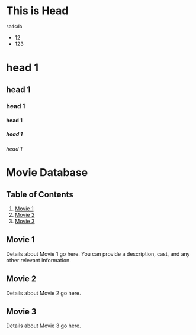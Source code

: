 # This is Head



    sadsda


- 12
- 123


# head 1
## head 1
### head 1
#### head 1
##### head 1
###### head 1



# Movie Database

## Table of Contents

1. [Movie 1](#movie-1)
2. [Movie 2](#movie-2)
3. [Movie 3](#movie-3)

## Movie 1

Details about Movie 1 go here. You can provide a description, cast, and any other relevant information.

## Movie 2

Details about Movie 2 go here.

## Movie 3

Details about Movie 3 go here.
